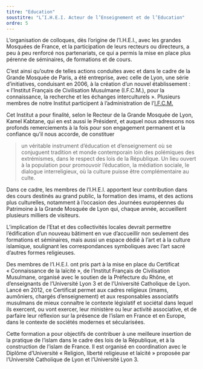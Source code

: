```yaml
---
titre: "Education"
soustitre: "L’I.H.E.I. Acteur de l’Enseignement et de l’Education"
ordre: 5
---
```


L’organisation de colloques, dès l’origine de l’I.H.E.I., avec les grandes Mosquées de France, et la participation de leurs recteurs ou directeurs, a peu à peu renforcé nos partenariats, ce qui a permis la mise en place plus pérenne de séminaires, de formations et de cours.

C’est ainsi qu’outre de telles actions conduites avec et dans le cadre de la Grande Mosquée de Paris, a été entreprise, avec celle de Lyon, une série d’initiatives, conduisant en 2006, à la création d’un nouvel établissement&nbsp;: «&nbsp;l’Institut Français de Civilisation Musulmane (I.F.C.M.), pour la connaissance, la recherche et les échanges interculturels&nbsp;». Plusieurs membres de notre Institut participent à l’administration de l’[I.F.C.M.](https://ifcm-lyon.org/ "I.F.C.M.")

Cet Institut a pour finalité, selon le Recteur de la Grande Mosquée de Lyon, Kamel Kabtane, qui en est aussi le Président, et auquel nous adressons nos profonds remerciements à la fois pour son engagement permanent et la confiance qu’il nous accorde, de constituer 
> un véritable instrument d’éducation et d’enseignement où se conjuguent tradition et monde contemporain loin des polémiques des extrémismes, dans le respect des lois de la République. Un lieu ouvert à la population pour promouvoir l’éducation, la médiation sociale, le dialogue interreligieux, où la culture puisse être complémentaire au culte.

Dans ce cadre, les membres de l’I.H.E.I. apportent leur contribution dans des cours destinés au grand public, la formation des imams, et des actions plus culturelles, notamment à l’occasion des Journées européennes du Patrimoine à la Grande Mosquée de Lyon qui, chaque année, accueillent plusieurs milliers de visiteurs.

L’implication de l’Etat et des collectivités locales devrait permettre l’édification d’un nouveau bâtiment en vue d’accueillir non seulement des formations et séminaires, mais aussi un espace dédié à l’art et à la culture islamique, soulignant les correspondances symboliques avec l’art sacré d’autres formes religieuses.

Des membres de l’I.H.E.I. ont pris part à la mise en place du Certificat «&nbsp;Connaissance de la laïcité&nbsp;», de l’Institut Français de Civilisation Musulmane, organisé avec le soutien de la Préfecture du Rhône, et d’enseignants de l’Université Lyon 3 et de l’Université Catholique de Lyon. Lancé en 2012, ce Certificat permet aux cadres religieux (imams, aumôniers, chargés d’enseignement) et aux responsables associatifs musulmans de mieux connaître le contexte législatif et sociétal dans lequel ils exercent, ou vont exercer, leur ministère ou leur activité associative, et de parfaire leur réflexion sur la présence de l’islam en France et en Europe, dans le contexte de sociétés modernes et sécularisées.

Cette formation a pour objectifs de contribuer à une meilleure insertion de la pratique de l’islam dans le cadre des lois de la République, et à la construction de l’islam de France. Il est organisé en coordination avec le Diplôme d’Université «&nbsp;Religion, liberté religieuse et laïcité&nbsp;» proposée par l’Université Catholique de Lyon et l’Université Lyon 3.
